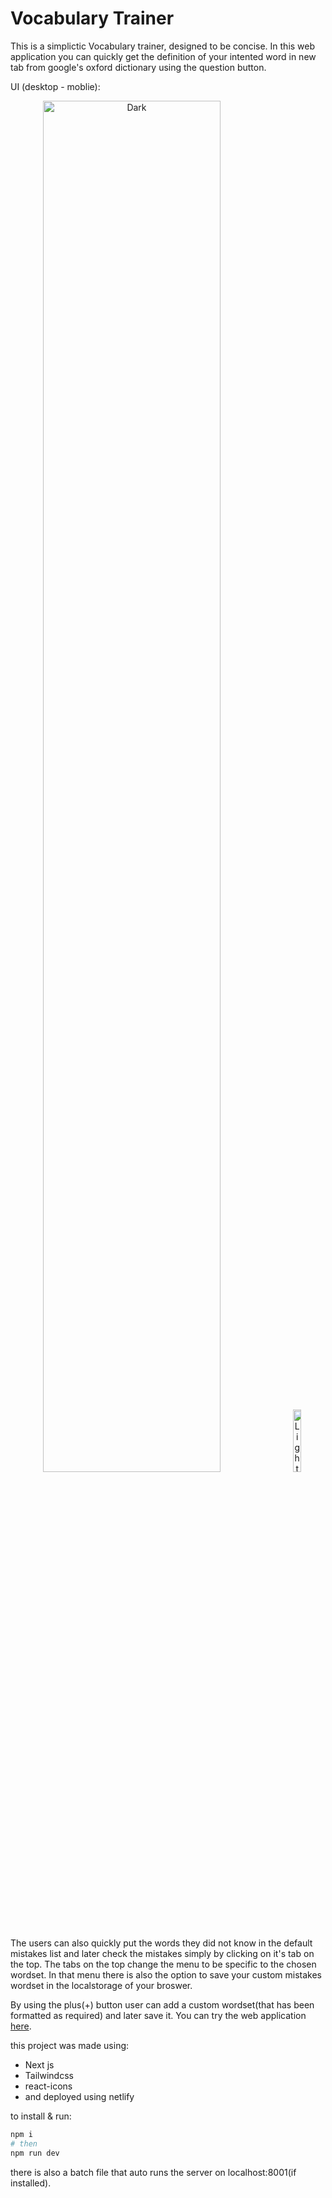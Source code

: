 # Vocabulary Trainer

This is a simplictic Vocabulary trainer, designed to be concise. In this web application you can quickly get the definition of your intented word in new tab from google's oxford dictionary using the question button.

UI (desktop - moblie):

<p align="center">
  <img alt="Dark" src="https://github.com/Bijan-K/NextJS-Vocabulary-Trainer/assets/80640045/7295640c-a7ea-470a-9126-95659c737413" width="75%">
&nbsp; &nbsp; &nbsp; &nbsp;
  <img alt="Light" src="https://github.com/Bijan-K/NextJS-Vocabulary-Trainer/assets/80640045/ba591bda-2d6b-47b6-aaba-dcd8f937a8aa" width="16%">
</p>

The users can also quickly put the words they did not know in the default mistakes list and later check the mistakes simply by clicking on it's tab on the top. The tabs on the top change the menu to be specific to the chosen wordset. In that menu there is also the option to save your custom mistakes wordset in the localstorage of your broswer. 

By using the plus(+) button user can add a custom wordset(that has been formatted as required) and later save it. You can try the web application [here](https://freevocabularypractice.netlify.app/).

this project was made using:
- Next js
- Tailwindcss
- react-icons
- and deployed using netlify

to install & run:
```bash
npm i
# then
npm run dev
```

there is also a batch file that auto runs the server on localhost:8001(if installed).
